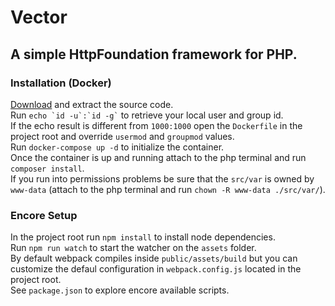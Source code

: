 # Vector
## A simple HttpFoundation framework for PHP.  

### Installation (Docker)
[Download](https://github.com/Yami-no-karuro/Vector/archive/refs/heads/master.zip) and extract the source code.  
Run `` echo `id -u`:`id -g` `` to retrieve your local user and group id.  
If the echo result is different from `` 1000:1000 `` open the `` Dockerfile `` in the project root and override `` usermod `` and `` groupmod `` values.  
Run `` docker-compose up -d `` to initialize the container.  
Once the container is up and running attach to the php terminal and run `` composer install ``.  
If you run into permissions problems be sure that the `` src/var `` is owned by `` www-data `` (attach to the php terminal and run `` chown -R www-data ./src/var/ ``).  

### Encore Setup
In the project root run `` npm install `` to install node dependencies.  
Run `` npm run watch ``  to start the watcher on the `` assets `` folder.  
By default webpack compiles inside `` public/assets/build `` but you can customize the defaul configuration in `` webpack.config.js `` located in the project root.  
See `` package.json `` to explore encore available scripts.  